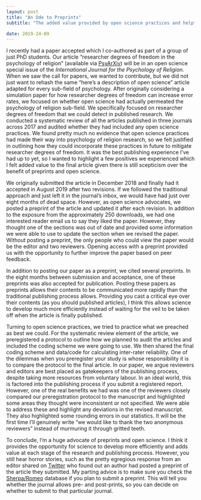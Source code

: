 ```yaml
---
layout: post
title: "An Ode to Preprints"
subtitle: "The added value provided by open science practices and helpful reviewers"

date: 2019-24-09
---
```


I recently had a paper accepted which I co-authored as part of a group of just PhD students. Our article “researcher degrees of freedom in the psychology of religion” (available via [PsyArXiv](https://psyarxiv.com/tx5gd/)) will be in an open science special issue of the *International Journal for the Psychology of Religion*. When we saw the call for papers, we wanted to contribute, but we did not just want to rehash the same “here’s a description of open science” article adapted for every sub-field of psychology. After originally considering a simulation paper for how researcher degrees of freedom can increase error rates, we focused on whether open science had actually permeated the psychology of religion sub-field. We specifically focused on researcher degrees of freedom that we could detect in published research. We conducted a systematic review of all the articles published in three journals across 2017 and audited whether they had included any open science practices. We found pretty much no evidence that open science practices had made their way into psychology of religion research, so we felt justified in outlining how they could incorporate these practices in future to mitigate researcher degrees of freedom. It was the best publishing experience I’ve had up to yet, so I wanted to highlight a few positives we experienced which I felt added value to the final article given there is still scepticism over the benefit of preprints and open science. 

We originally submitted the article in December 2018 and finally had it accepted in August 2019 after two revisions. If we followed the traditional approach and just left it in the journal’s inbox, we would have had just over eight months of dead space. However, as open science advocates, we posted a preprint of the article and updated it after each revision. In addition to the exposure from the approximately 250 downloads, we had one interested reader email us to say they liked the paper. However, they thought one of the sections was out of date and provided some information we were able to use to update the section when we revised the paper. Without posting a preprint, the only people who could view the paper would be the editor and two reviewers. Opening access with a preprint provided us with the opportunity to further improve the paper based on peer feedback. 

In addition to posting our paper as a preprint, we cited several preprints. In the eight months between submission and acceptance, one of these preprints was also accepted for publication. Posting these papers as preprints allows their contents to be communicated more rapidly than the traditional publishing process allows. Providing you cast a critical eye over their contents (as you should published articles), I think this allows science to develop much more efficiently instead of waiting for the veil to be taken off when the article is finally published.

Turning to open science practices, we tried to practice what we preached as best we could. For the systematic review element of the article, we preregistered a protocol to outline how we planned to audit the articles and included the coding scheme we were going to use. We then shared the final coding scheme and data/code for calculating inter-rater reliability. One of the dilemmas when you preregister your study is whose responsibility it is to compare the protocol to the final article. In our paper, we argue reviewers and editors are best placed as gatekeepers of the publishing process, despite taking more resources from voluntary labour. In an ideal world, this is factored into the publishing process if you submit a registered report. However, one of the real benefits we had was one of the reviewers closely compared our preregistration protocol to the manuscript and highlighted some areas they thought were inconsistent or not specified. We were able to address these and highlight any deviations in the revised manuscript. They also highlighted some rounding errors in our statistics. It will be the first time I’ll genuinely write “we would like to thank the two anonymous reviewers” instead of murmuring it through gritted teeth.   

To conclude, I’m a huge advocate of preprints and open science. I think it provides the opportunity for science to develop more efficiently and adds value at each stage of the research and publishing process. However, you still hear horror stories, such as the pretty egregious response from an editor shared on [Twitter](https://twitter.com/alisonkgerber/status/1164402584771338240?s=20) who found out an author had posted a preprint of the article they submitted. My parting advice is to make sure you check the [Sherpa/Romeo](http://sherpa.ac.uk/romeo/index.php) database if you plan to submit a preprint. This will tell you whether the journal allows pre- and post-prints, so you can decide on whether to submit to that particular journal.  
